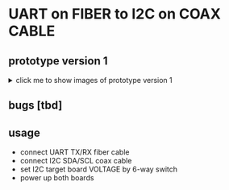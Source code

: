 # UART on FIBER to I2C on COAX CABLE

## prototype version 1

<details>

  <summary> click me to show images of prototype version 1</summary>

  ![3d model top](JLCEDA/images/fiber_uart_to_coax_i2c_top.png)
  ![3d model bottom](JLCEDA/images/fiber_uart_to_coax_i2c_btm.png)
  ![prototype version 1](JLCEDA/images/prototype_ver_1.png)

</details>

## bugs [tbd]

## usage
- connect UART TX/RX fiber cable
- connect I2C SDA/SCL coax cable
- set I2C target board VOLTAGE by 6-way switch
- power up both boards

